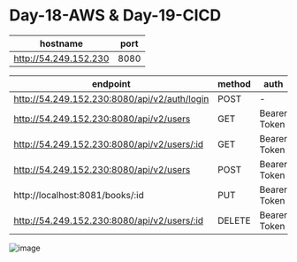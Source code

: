 # Day-18-AWS & Day-19-CICD

hostname | port
------------- | -------------
http://54.249.152.230 | 8080

endpoint  | method | auth | request body
------------- | ------------- | ------------- | -------------
http://54.249.152.230:8080/api/v2/auth/login | POST | - | {"password":"password","phone":"08123456789"}
http://54.249.152.230:8080/api/v2/users | GET | Bearer Token | 
http://54.249.152.230:8080/api/v2/users/:id | GET | Bearer Token | 
http://54.249.152.230:8080/api/v2/users | POST | Bearer Token | {"name":"riko","email":"hendra@gmail.com","phone":"0891234567","password":"password"}
http://localhost:8081/books/:id | PUT | Bearer Token | {"id": 5,"name":"riko","email":"hendra@gmail.com","phone":"123123123","password":"password"}
http://54.249.152.230:8080/api/v2/users/:id | DELETE | Bearer Token | 

![image](https://user-images.githubusercontent.com/49546149/215718059-d8aa382f-c8e6-4155-bdc1-361b898b4f6a.png)
